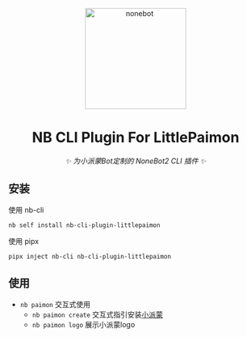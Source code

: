 <!-- markdownlint-disable MD033 MD041 -->
<p align="center">
  <img src="https://cli.nonebot.dev/logo.png" width="200" height="200" alt="nonebot">
</p>

<div align="center">

# NB CLI Plugin For LittlePaimon

_✨ 为小派蒙Bot定制的 NoneBot2 CLI 插件 ✨_

</div>

## 安装

使用 nb-cli

```shell
nb self install nb-cli-plugin-littlepaimon
```

使用 pipx

```shell
pipx inject nb-cli nb-cli-plugin-littlepaimon
```

## 使用

- `nb paimon` 交互式使用
  - `nb paimon create` 交互式指引安装[小派蒙](https://github.com/CMHopeSunshine/LittlePaimon)
  - `nb paimon logo` 展示小派蒙logo
